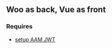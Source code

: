 ## Woo as back, Vue as front

### Requires
- [setup AAM JWT](https://aamplugin.com/article/ultimate-guide-to-wordpress-jwt-authentication)